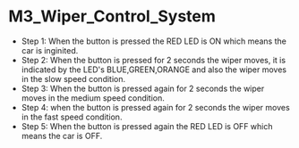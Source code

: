 # M3_Wiper_Control_System
* Step 1: When the button is pressed the RED LED is ON which means the car is inginited.
* Step 2: When the button is pressed for 2 seconds the wiper moves, it is indicated by the LED's BLUE,GREEN,ORANGE and also the wiper moves in the slow speed condition.
* Step 3: When the button is pressed again for 2 seconds the wiper moves in the medium speed condition.
* Step 4: when the button is pressed again for 2 seconds the wiper moves in the fast speed condition.
* Step 5: When the button is pressed again the RED LED is OFF which means the car is OFF. 
